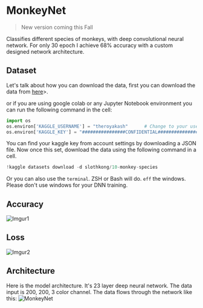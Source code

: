 # MonkeyNet

> New version coming this Fall

Classifies different species of monkeys, with deep convolutional neural network. For only 30 epoch I achieve 68% accuracy with a custom designed network architecture.

## Dataset
Let's talk about how you can download the data, first you can download the data from [here](https://www.kaggle.com/slothkong/10-monkey-species)>.

or if you are using google colab or any Jupyter Notebook environment you can run the following command in the cell:
```python
import os
os.environ['KAGGLE_USERNAME'] = "theroyakash"      # Change to your username
os.environ['KAGGLE_KEY'] = "################CONFIDENTIAL################"
```
You can find your kaggle key from account settings by downloading a JSON file. Now once this set, download the data using the following command in a cell.

```python
!kaggle datasets download -d slothkong/10-monkey-species
```
Or you can also use the `terminal`. ZSH or Bash will do. `eff` the windows. Please don't use windows for your DNN training.

## Accuracy
![Imgur1](https://i.imgur.com/LL2dVgg.png)

## Loss
![Imgur2](https://i.imgur.com/STDAcCf.png)

## Architecture
Here is the model architecture. It's 23 layer deep neural network. The data input is 200, 200, 3 color channel. The data flows through the network like this:
![MonkeyNet](https://i.imgur.com/PTR6mw7.png)
